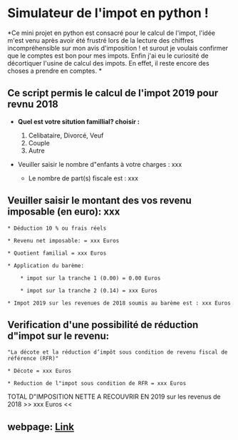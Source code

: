 # Simulateur de l'impot en python !

*Ce mini projet en python est consacré pour le calcul de l'impot, l'idée m'est venu après avoir été frustré lors de la lecture des chiffres incompréhensible sur mon avis d'imposition ! et surout je voulais confirmer que le comptes est bon pour mes impots.
Enfin j'ai eu le curiosité de décortiquer l'usine de calcul des impots. 
En effet, il reste encore des choses a prendre en comptes.
*

## Ce script permis le calcul de l'impot 2019 pour revnu 2018

* **Quel est votre sitution famillial? choisir :**
    1. Celibataire, Divorcé, Veuf
    2. Couple
    3. Autre 

* Veuiller saisir le nombre d"enfants à votre charges : xxx
    * Le nombre de part(s) fiscale est : xxx

## Veuiller saisir le montant des vos revenu imposable (en euro): xxx

    * Déduction 10 % ou frais réels

    * Revenu net imposable: = xxx Euros

    * Quotient familial = xxx Euros
   
    * Application du barème:

        * impot sur la tranche 1 (0.00) = 0.00 Euros

        * impot sur la tranche 2 (0.14) = xxx Euros

    * Impot 2019 sur les revenues de 2018 soumis au barème est : xxx Euros

## Verification d'une possibilité de réduction d"impot sur le revenu: 
    "La décote et la réduction d’impôt sous condition de revenu fiscal de référence (RFR)"

    * Décote = xxx Euros

    * Reduction de l"impot sous condition de RFR = xxx Euros

TOTAL D"IMPOSITION NETTE  A RECOUVRIR EN 2019 sur les revenus de 2018 >> xxx Euros <<


## webpage: [Link](https://aminehy.github.io/calcul_impot_python/)
